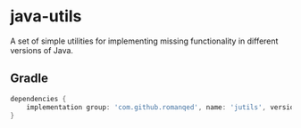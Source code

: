 # java-utils
A set of simple utilities for implementing missing functionality in different versions of Java.

## Gradle

```Groovy
dependencies {
    implementation group: 'com.github.romanqed', name: 'jutils', version: '1.2.4'
}
```
